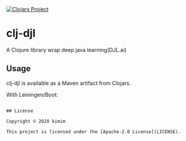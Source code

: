 [![Clojars Project](https://img.shields.io/clojars/v/clj-djl.svg)](https://clojars.org/clj-djl)

# clj-djl

A Clojure library wrap deep java learning(DJL.ai)

## Usage

clj-djl is available as a Maven artifact from Clojars.

With Leiningen/Boot:

```[clj-djl "0.1.0"]

## License

Copyright © 2020 kimim

This project is licensed under the [Apache-2.0 License](LICENSE).
